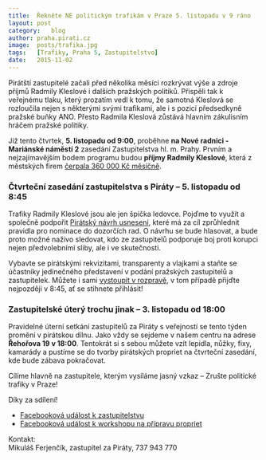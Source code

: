 ```yaml
---
title:	Řekněte NE politickým trafikám v Praze 5. listopadu v 9 ráno
layout:	post
category:	blog
author:	praha.pirati.cz
image:	posts/trafika.jpg
tags:	[Trafiky, Praha 5, Zastupitelstvo]
date:	2015-11-02
---
```


Pirátští zastupitelé začali před několika měsíci rozkrývat výše a zdroje příjmů Radmily Kleslové i dalších pražských politiků. Přispěli tak k veřejnému tlaku, který prozatím vedl k tomu, že samotná Kleslová se rozloučila nejen s některými svými trafikami, ale i s pozicí předsedkyně pražské buňky ANO. Přesto Radmila Kleslová zůstává hlavním zákulisním hráčem pražské politiky.

Již tento čtvrtek, **5. listopadu od 9:00**, proběhne **na Nové radnici - Mariánské náměstí 2** zasedání Zastupitelstva hl. m. Prahy. Prvním a nejzajímavějším bodem programu budou **příjmy Radmily Kleslové**, která z městských firem [čerpala 360 000 Kč měsíčně](https://praha.pirati.cz/kleslova-musi-pryc.html).

### Čtvrteční zasedání zastupitelstva s Piráty – 5. listopadu od 8:45 ###

Trafiky Radmily Kleslové jsou ale jen špička ledovce. Pojďme to využít a společně podpořit [Pirátský návrh usnesení](https://github.com/pirati-cz/webpraha/blob/gh-pages/assets/static/nominace.pdf), které má za cíl zprůhlednit pravidla pro nominace do dozorčích rad. O návrhu se bude hlasovat, a bude proto možné naživo sledovat, kdo ze zastupitelů podporuje boj proti korupci nejen předvolebními sliby, ale i ve skutečnosti. 

Vybavte se pirátskými rekvizitami, transparenty a vlajkami a staňte se účastníky jedinečného představení v podání pražských zastupitelů a zastupitelek. Můžete i sami [vystoupit v rozpravě](http://www.praha.eu/public/95/b5/3/1320285_215911_Manual_obcana.pdf), v tom případě přijďte nejpozději v 8:45, ať se stihnete přihlásit!


### Zastupitelské úterý trochu jinak – 3. listopadu od 18:00 ###

Pravidelné úterní setkání zastupitelů za Piráty s veřejností se tento týden promění v pirátskou dílnu. Jako vždy se sejdeme v našem centru na adrese **Řehořova 19 v 18:00**. Tentokrát si s sebou můžete vzít lepidla, nůžky, fixy, kamarády a pustíme se do tvorby pirátských propriet na čtvrteční zasedání, kde bude zábava pokračovat.

Cílíme hlavně na zastupitele, kterým vysíláme jasný vzkaz – Zrušte politické trafiky v Praze! 

Díky za sdílení!

- [Facebooková událost k zastupitelstvu](https://www.facebook.com/events/1267118669980899/)
- [Facebooková událost k workshopu na přípravu propriet](https://www.facebook.com/events/160558977628389/)

Kontakt:  
Mikuláš Ferjenčík, zastupitel za Piráty, 737 943 770


